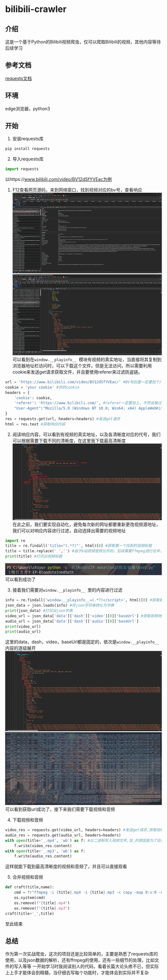 # bilibili-crawler

## 介绍
这是一个基于Python的Bilibili视频爬虫，仅可以爬取Bilibili的视频，其他内容等待后续学习

## 参考文档
[requests文档](https://requests.readthedocs.io/en/latest/)

## 环境
edge浏览器，python3

## 开始
1. 安装requests库
```bash
pip install requests
```
2. 导入requests库
```python
import requests
```
以https://www.bilibili.com/video/BV12dSfYVEac为例

1. F12查看网页源码，来到网络窗口，找到视频对应的bv号，查看响应
![alt text](img/image-1.png)
![alt text](img/image-2.png)
可以看到在`window.__playinfo__ `模块有视频的真实地址，当直接将其复制到浏览器地址栏访问时，可以下载这个文件，但是无法访问，所以需要利用cookie来发送get请求获取文件，并且要使用referer来过滤防盗链。

```python
url = 'https://www.bilibili.com/video/BV12dSfYVEac/' #BV号后面一定要加个/，还不知道怎么回事
cookie = 'your cookie' #你的cookie
headers = {
    'cookie': cookie,
    'referer': 'https://www.bilibili.com/', #referer一定要加上，不然会被过滤
    "User-Agent":"Mozilla/5.0 (Windows NT 10.0; Win64; x64) AppleWebKit/537.36 (KHTML, like Gecko) Chrome/131.0.0.0 Safari/537.36 Edg/131.0.0.0", #换成你自己的浏览器UA
}
res = requests.get(url, headers=headers) #发送get请求
html = res.text #获取响应内容
```

2. 阅读响应内容，可以看到有视频的真实地址，以及各清晰度对应的代号，我们可以根据需要下载不同的清晰度，在这里我下载最高清晰度
![alt text](img/image-3.png)
在此之前，我们要实现自动化，避免每次新的网址都要重新更改视频源地址，我们可以对响应内容进行过滤，自动选择出需要的视频地址
```python
import re
title = re.findall('title="(.*?)"', html)[0] #获取第一个找到的视频标题
title = title.replace(' ','') #由于b站视频音频分开的，后续需要ffmpeg进行合并，所以提前去掉掉空格
print(title) #打印出视频标题
```
![alt text](img/image-4.png)
可以看到成功了

3. 接着我们需要对`window.__playinfo__ `里的内容进行过滤
```python
info = re.findall('window.__playinfo__=(.*?)</script>', html)[0] #获取第一个找到的window.__playinfo__内容
json_data = json.loads(info) #将json字符串转化为字典
print(json_data) #打印出json字典
video_url = json_data['data']['dash']['video'][0]['baseUrl'] #获取视频地址
audio_url = json_data['data']['dash']['audio'][0]['baseUrl']
print(video_url)
print(audio_url)
```
这里的data，dash，video，baseUrl都是固定的，依次是`window.__playinfo__ `内容的逐级展开
![alt text](img/image-5.png)
![alt text](img/image-6.png)
可以看到获取url成功了，接下来我们需要下载视频和音频

4. 下载视频和音频
```python
video_res = requests.get(video_url, headers=headers) #发送get请求,获取视频内容
audio_res = requests.get(audio_url, headers=headers)
with open(title+'_.mp4', 'wb') as f: #以二进制写入视频文件,加_的原因是为了后续合并操作方便
    f.write(video_res.content)
with open(title+'_.mp3', 'wb') as f:
    f.write(audio_res.content)
```
这样就能下载到最高清晰度的视频和音频了，并且可以直接观看

5. 合并视频和音频
```python
def craft(title,name):
    cmd = fr"ffmpeg -i {title}.mp4 -i {title}.mp3 -c copy -map 0:v:0 -map 1:a:0 {name}.mp4" #合并命令
    os.system(cmd)
    os.remove(f"{title}.mp4")
    os.remove(f"{title}.mp3")
craft(title+'_',title)
```
至此结束

## 总结
作为第一次实战爬虫，这次的项目还是比较简单的，主要是熟悉了requests库的使用，以及json数据的解析，还有ffmpeg的使用，还有一些细节的处理，比如文件的写入等等
一开始学习时我阅读别人的代码，看着长篇大论头疼不已，但实际上上手才能体会到精髓，当仔细去写每个功能时，才能体会到实际并不复杂









